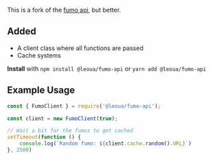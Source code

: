 This is a fork of the [fumo api](https://github.com/Nosesisaid/fumo-api), but better.

## Added
- A client class where all functions are passed
- Cache systems

**Install** with `npm install @leoua/fumo-api` or `yarn add @leoua/fumo-api`

## Example Usage
```js
const { FumoClient } = require('@leoua/fumo-api');

const client = new FumoClient(true);

// Wait a bit for the fumos to get cached
setTimeout(function () {
    console.log(`Random fumo: ${client.cache.random().URL}`)
}, 2500)
```
